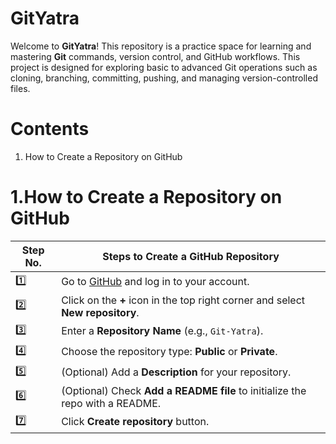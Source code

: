 # GitYatra

Welcome to **GitYatra**! This repository is a practice space for learning and mastering **Git** commands, version control, and GitHub workflows. This project is designed for exploring basic to advanced Git operations such as cloning, branching, committing, pushing, and managing version-controlled files.

# Contents
1. How to Create a Repository on GitHub

# 1.How to Create a Repository on GitHub
| Step No. | Steps to Create a GitHub Repository |
|----------|-------------------------------------|
| 1️⃣ | Go to [GitHub](https://github.com/) and log in to your account. |
| 2️⃣ | Click on the **+** icon in the top right corner and select **New repository**. |
| 3️⃣ | Enter a **Repository Name** (e.g., `Git-Yatra`). |
| 4️⃣ | Choose the repository type: **Public** or **Private**. |
| 5️⃣ | (Optional) Add a **Description** for your repository. |
| 6️⃣ | (Optional) Check **Add a README file** to initialize the repo with a README. |
| 7️⃣ | Click **Create repository** button. |
